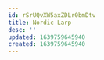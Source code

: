 ```yaml
---
id: rSrUQvXW5axZDLr0bmDtv
title: Nordic Larp
desc: ''
updated: 1639759645940
created: 1639759645940
---
```


